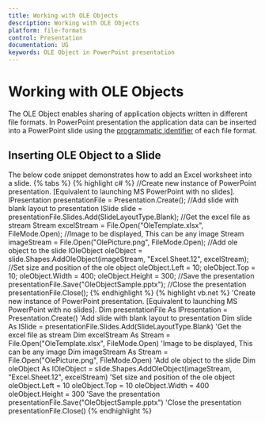 ```yaml
---
title: Working with OLE Objects
description: Working with OLE Objects
platform: file-formats
control: Presentation
documentation: UG
keywords: OLE Object in PowerPoint presentation
---
```

# Working with OLE Objects
The OLE Object enables sharing of application objects written in different file formats. In PowerPoint presentation the application data can be inserted into a PowerPoint slide using the [programmatic identifier](https://msdn.microsoft.com/en-us/library/aa171170(v=office.11).aspx# "") of each file format.
## Inserting OLE Object to a Slide
The below code snippet demonstrates how to add an Excel worksheet into a slide.
{% tabs %}
{% highlight c# %}
//Create new instance of PowerPoint presentation. [Equivalent to launching MS PowerPoint with no slides].
IPresentation presentationFile = Presentation.Create();
//Add slide with blank layout to presentation
ISlide slide = presentationFile.Slides.Add(SlideLayoutType.Blank);
//Get the excel file as stream
Stream excelStream = File.Open("OleTemplate.xlsx", FileMode.Open);
//Image to be displayed, This can be any image
Stream imageStream = File.Open("OlePicture.png", FileMode.Open);
//Add ole object to the slide
IOleObject oleObject = slide.Shapes.AddOleObject(imageStream, "Excel.Sheet.12", excelStream);
//Set size and position of the ole object
oleObject.Left = 10;
oleObject.Top = 10;
oleObject.Width = 400;
oleObject.Height = 300;
//Save the presentation
presentationFile.Save("OleObjectSample.pptx");
//Close the presentation
presentationFile.Close();
{% endhighlight %}
{% highlight vb.net %}
'Create new instance of PowerPoint presentation. [Equivalent to launching MS PowerPoint with no slides].
Dim presentationFile As IPresentation = Presentation.Create()
'Add slide with blank layout to presentation
Dim slide As ISlide = presentationFile.Slides.Add(SlideLayoutType.Blank)
'Get the excel file as stream
Dim excelStream As Stream = File.Open("OleTemplate.xlsx", FileMode.Open)
'Image to be displayed, This can be any image
Dim imageStream As Stream = File.Open("OlePicture.png", FileMode.Open)
'Add ole object to the slide
Dim oleObject As IOleObject = slide.Shapes.AddOleObject(imageStream, "Excel.Sheet.12", excelStream)
'Set size and position of the ole object
oleObject.Left = 10
oleObject.Top = 10
oleObject.Width = 400
oleObject.Height = 300
'Save the presentation
presentationFile.Save("OleObjectSample.pptx")
'Close the presentation
presentationFile.Close()
{% endhighlight %}
